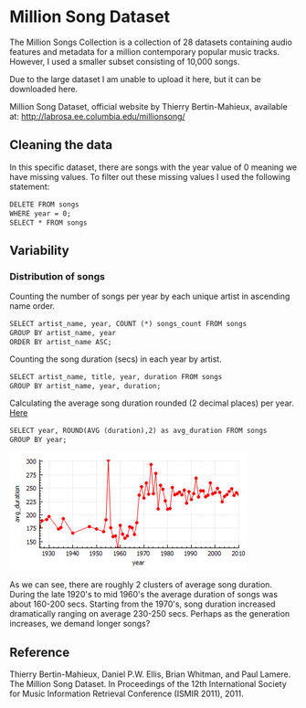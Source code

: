 # Million Song Dataset
The Million Songs Collection is a collection of 28 datasets containing audio features and metadata for a million contemporary popular music tracks. However, I used a smaller subset consisting of 10,000 songs. 

Due to the large dataset I am unable to upload it here, but it can be downloaded here.

Million Song Dataset, official website by Thierry Bertin-Mahieux,
available at: http://labrosa.ee.columbia.edu/millionsong/

## Cleaning the data
In this specific dataset, there are songs with the year value of 0 meaning we have missing values. To filter out these missing values I used the following statement:

```
DELETE FROM songs
WHERE year = 0;
SELECT * FROM songs
```
## Variability
### Distribution of songs
Counting the number of songs per year by each unique artist in ascending name order.

```
SELECT artist_name, year, COUNT (*) songs_count FROM songs
GROUP BY artist_name, year
ORDER BY artist_name ASC;
```
Counting the song duration (secs) in each year by artist.

```
SELECT artist_name, title, year, duration FROM songs
GROUP BY artist_name, year, duration;
```
Calculating the average song duration rounded (2 decimal places) per year. [Here](https://github.com/AeKana/Portfolio/blob/master/Million-Song-Dataset/avg_song.csv)

```
SELECT year, ROUND(AVG (duration),2) as avg_duration FROM songs
GROUP BY year;
```
![alt text](https://github.com/AeKana/Portfolio/blob/master/Million-Song-Dataset/average_song.png)

As we can see, there are roughly 2 clusters of average song duration. During the late 1920's to mid 1960's the average duration of songs was about 160-200 secs. Starting from the 1970's, song duration increased dramatically ranging on average 230-250 secs. Perhaps as the generation increases, we demand longer songs? 

## Reference
Thierry Bertin-Mahieux, Daniel P.W. Ellis, Brian Whitman, and Paul Lamere. 
The Million Song Dataset. In Proceedings of the 12th International Society
for Music Information Retrieval Conference (ISMIR 2011), 2011.
